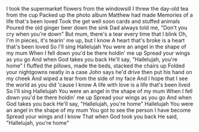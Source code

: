 I took the supermarket flowers from the windowsill
I threw the day-old tea from the cup
Packed up the photo album Matthew had made
Memories of a life that's been loved
Took the get well soon cards and stuffed animals
Poured the old ginger beer down the sink
Dad always told me, "Don't you cry when you're down"
But mum, there's a tear every time that I blink
Oh, I'm in pieces, it's tearin' me up, but I know
A heart that's broke is a heart that's been loved
So I'll sing Hallelujah
You were an angel in the shape of my mum
When I fell down you'd be there holdin' me up
Spread your wings as you go
And when God takes you back
He'll say, "Hallelujah, you're home"
I fluffed the pillows, made the beds, stacked the chairs up
Folded your nightgowns neatly in a case
John says he'd drive then put his hand on my cheek
And wiped a tear from the side of my face
And I hope that I see the world as you did 'cause I know
A life with love is a life that's been lived
So I'll sing Hallelujah
You were an angel in the shape of my mum
When I fell down you'd be there holdin' me up
Spread your wings as you go
And when God takes you back
He'll say, "Hallelujah, you're home"
Hallelujah
You were an angel in the shape of my mum
You got to see the person I have become
Spread your wings and I know
That when God took you back
He said, "Hallelujah, you're home"
